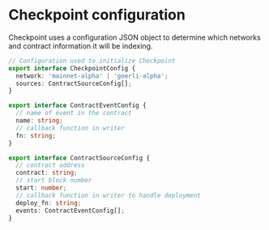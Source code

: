 # Checkpoint configuration

Checkpoint uses a configuration JSON object to determine which networks and contract information it will be indexing.

```typescript
// Configuration used to initialize Checkpoint
export interface CheckpointConfig {
  network: 'mainnet-alpha' | 'goerli-alpha';
  sources: ContractSourceConfig[];
}

export interface ContractEventConfig {
  // name of event in the contract
  name: string;
  // callback function in writer
  fn: string;
}

export interface ContractSourceConfig {
  // contract address
  contract: string;
  // start block number
  start: number;
  // callback function in writer to handle deployment
  deploy_fn: string;
  events: ContractEventConfig[];
}
```

